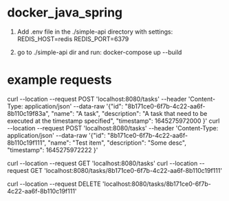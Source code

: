 # docker_java_spring

1. Add .env file in the ./simple-api directory with settings:
    REDIS_HOST=redis
    REDIS_PORT=6379

2. go to ./simple-api dir and run:
    docker-compose up --build


# example requests
curl --location --request POST 'localhost:8080/tasks' --header 'Content-Type: application/json' --data-raw '{"id": "8b171ce0-6f7b-4c22-aa6f-8b110c19f83a", "name": "A task", "description": "A task that need to be executed at the timestamp specified", "timestamp": 1645275972000 }'
curl --location --request POST 'localhost:8080/tasks' --header 'Content-Type: application/json' --data-raw '{"id": "8b171ce0-6f7b-4c22-aa6f-8b110c19f111", "name": "Test item", "description": "Some desc", "timestamp": 1645275972222 }'

curl --location --request GET 'localhost:8080/tasks'
curl --location --request GET 'localhost:8080/tasks/8b171ce0-6f7b-4c22-aa6f-8b110c19f111'

curl --location --request DELETE 'localhost:8080/tasks/8b171ce0-6f7b-4c22-aa6f-8b110c19f111'
